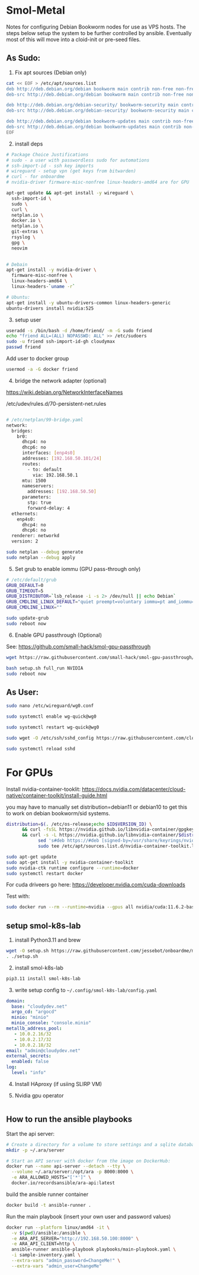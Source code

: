 # Smol-Metal

Notes for configuring Debian Bookworm nodes for use as VPS hosts.
The steps below setup the system to be further controlled by ansible. Eventually most of this will move into a cloid-init or pre-seed files.

## As Sudo:

1. Fix apt sources (Debian only)

```bash
cat << EOF > /etc/apt/sources.list
deb http://deb.debian.org/debian bookworm main contrib non-free non-free-firmware
deb-src http://deb.debian.org/debian bookworm main contrib non-free non-free-firmware

deb http://deb.debian.org/debian-security/ bookworm-security main contrib non-free
deb-src http://deb.debian.org/debian-security/ bookworm-security main contrib non-free

deb http://deb.debian.org/debian bookworm-updates main contrib non-free
deb-src http://deb.debian.org/debian bookworm-updates main contrib non-free
EOF
```

2. install deps

```bash
# Package Choice Justifications
# sudo - a user with passwordless sudo for automations
# ssh-import-id - ssh key imports
# wireguard - setup vpn (get keys from bitwarden)
# curl - for onboardme
# nvidia-driver firmware-misc-nonfree linux-headers-amd64 are for GPU

apt-get update && apt-get install -y wireguard \
  ssh-import-id \
  sudo \
  curl \
  netplan.io \
  docker.io \
  netplan.io \
  git-extras \
  rsyslog \
  gpg \
  neovim
  

# Debain
apt-get install -y nvidia-driver \
  firmware-misc-nonfree \
  linux-headers-amd64 \
  linux-headers-`uname -r`

# Ubuntu:
apt-get install -y ubuntu-drivers-common linux-headers-generic
ubuntu-drivers install nvidia:525
```

3. setup user

```bash
useradd -s /bin/bash -d /home/friend/ -m -G sudo friend
echo "friend ALL=(ALL) NOPASSWD: ALL" >> /etc/sudoers
sudo -u friend ssh-import-id-gh cloudymax
passwd friend
```

Add user to docker group
```bash
usermod -a -G docker friend
```

4. bridge the network adapter (optional)

https://wiki.debian.org/NetworkInterfaceNames

/etc/udev/rules.d/70-persistent-net.rules
```bash

```

```bash
# /etc/netplan/99-bridge.yaml
network:
  bridges:
    br0:
      dhcp4: no
      dhcp6: no
      interfaces: [enp4s0]
      addresses: [192.168.50.101/24]
      routes:
        - to: default
          via: 192.168.50.1
      mtu: 1500
      nameservers:
        addresses: [192.168.50.50]
      parameters:
        stp: true
        forward-delay: 4
  ethernets:
    enp4s0:
      dhcp4: no
      dhcp6: no
  renderer: networkd
  version: 2

sudo netplan --debug generate
sudo netplan --debug apply
```

5. Set grub to enable iommu (GPU pass-through only)

```bash
# /etc/default/grub
GRUB_DEFAULT=0
GRUB_TIMEOUT=5
GRUB_DISTRIBUTOR=`lsb_release -i -s 2> /dev/null || echo Debian`
GRUB_CMDLINE_LINUX_DEFAULT="quiet preempt=voluntary iommu=pt amd_iommu=on intel_iommu=on"
GRUB_CMDLINE_LINUX=""

sudo update-grub
sudo reboot now
```

6. Enable GPU passthrough (Optional) 

See: https://github.com/small-hack/smol-gpu-passthrough

```bash
wget https://raw.githubusercontent.com/small-hack/smol-gpu-passthrough/main/setup.sh

bash setup.sh full_run NVIDIA
sudo reboot now
```

## As User:

```bash
sudo nano /etc/wireguard/wg0.conf

sudo systemctl enable wg-quick@wg0

sudo systemctl restart wg-quick@wg0
```

```bash
sudo wget -O /etc/ssh/sshd_config https://raw.githubusercontent.com/cloudymax/linux_notes/main/sshd_config

sudo systemctl reload sshd
```

# For GPUs

Install nvidia-container-tooklit: https://docs.nvidia.com/datacenter/cloud-native/container-toolkit/install-guide.html

you may have to manually set distribution=debian11 or debian10 to get this to work on
debian bookworm/sid systems.

```bash
distribution=$(. /etc/os-release;echo $ID$VERSION_ID) \
      && curl -fsSL https://nvidia.github.io/libnvidia-container/gpgkey | sudo gpg --dearmor -o /usr/share/keyrings/nvidia-container-toolkit-keyring.gpg \
      && curl -s -L https://nvidia.github.io/libnvidia-container/$distribution/libnvidia-container.list | \
            sed 's#deb https://#deb [signed-by=/usr/share/keyrings/nvidia-container-toolkit-keyring.gpg] https://#g' | \
            sudo tee /etc/apt/sources.list.d/nvidia-container-toolkit.list

sudo apt-get update
sudo apt-get install -y nvidia-container-toolkit
sudo nvidia-ctk runtime configure --runtime=docker
sudo systemctl restart docker
```

For cuda driveers go here: https://developer.nvidia.com/cuda-downloads

Test with:

```bash
sudo docker run --rm --runtime=nvidia --gpus all nvidia/cuda:11.6.2-base-ubuntu20.04 nvidia-smi
```

## setup smol-k8s-lab

1. install Python3.11 and brew
```bash
wget -O setup.sh https://raw.githubusercontent.com/jessebot/onboardme/main/setup.sh
. ./setup.sh
```

2. install smol-k8s-lab
```bash
pip3.11 install smol-k8s-lab
```

3. write setup config to `~/.config/smol-k8s-lab/config.yaml`
```yaml
domain:
  base: "cloudydev.net"
  argo_cd: "argocd"
  minio: "minio"
  minio_console: "console.minio"
metallb_address_pool:
   - 10.0.2.16/32
   - 10.0.2.17/32
   - 10.0.2.18/32
email: "admin@cloudydev.net"
external_secrets:
  enabled: false
log:
  level: "info"
```

4. Install HAproxy (if usiing SLIRP VM)

5. Nvidia gpu operator

```bash

```

## How to run the ansible playbooks

Start the api server:

```bash
# Create a directory for a volume to store settings and a sqlite database
mkdir -p ~/.ara/server

# Start an API server with docker from the image on DockerHub:
docker run --name api-server --detach --tty \
  --volume ~/.ara/server:/opt/ara -p 8000:8000 \
  -e ARA_ALLOWED_HOSTS="['*']" \
  docker.io/recordsansible/ara-api:latest
```

build the ansible runner container

```bash
docker build -t ansible-runner .
```

Run the main playbook (insert your own user and password values)

```bash
docker run --platform linux/amd64 -it \
  -v $(pwd)/ansible:/ansible \
  -e ARA_API_SERVER="http://192.168.50.100:8000" \
  -e ARA_API_CLIENT=http \
  ansible-runner ansible-playbook playbooks/main-playbook.yaml \
  -i sample-inventory.yaml \
  --extra-vars "admin_password=ChangeMe!" \
  --extra-vars "admin_user=ChangeMe"
```
